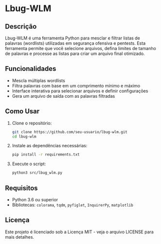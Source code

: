 # Lbug-WLM

## Descrição

Lbug-WLM é uma ferramenta Python para mesclar e filtrar listas de palavras (wordlists) utilizadas em segurança ofensiva e pentests. Esta ferramenta permite que você selecione arquivos, defina limites de tamanho de palavras e processe as listas para criar um arquivo final otimizado.

## Funcionalidades

- Mescla múltiplas wordlists
- Filtra palavras com base em um comprimento mínimo e máximo
- Interface interativa para selecionar arquivos e definir configurações
- Gera um arquivo de saída com as palavras filtradas

## Como Usar

1. Clone o repositório:
    ```bash
    git clone https://github.com/seu-usuario/lbug-wlm.git
    cd lbug-wlm
    ```

2. Instale as dependências necessárias:
    ```bash
    pip install -r requirements.txt
    ```

3. Execute o script:
    ```bash
    python3 src/lbug_wlm.py
    ```

## Requisitos

- Python 3.6 ou superior
- Bibliotecas: `colorama`, `tqdm`, `pyfiglet`, `InquirerPy`, `matplotlib`

## Licença

Este projeto é licenciado sob a Licença MIT - veja o arquivo LICENSE para mais detalhes.

